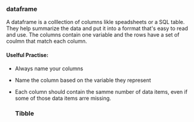 ### dataframe

A dataframe is a colllection of columns likle speadsheets or a SQL table. They help summarize the data and put it into a forrmat that's easy to read and use. The columns contain one variable and the rows have a set of coulmn that match each column.

#### Uselful Practise: 
* Always name your columns
* Name the column based on the variable they represent
* Each column should contain the samme number of data items, even if some of those data items arre missing.

  ### Tibble
